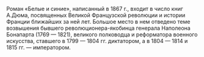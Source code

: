 <!--2015-12-07 20:34:40-->
Роман «Белые и синие», написанный в 1867 г., входит в число книг А.Дюма, посвященных Великой Французской революции и истории Франции ближайших за ней лет. Большое место в нем отведено теме возвышения бывшего революционера-якобинца генерала Наполеона Бонапарта (1769 — 1821), великого полководца и реформатора военного искусства, ставшего в 1799 — 1804 гг. диктатором, а в 1804 — 1814 и 1815 гг. — императором.